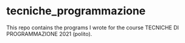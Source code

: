 # tecniche_programmazione

This repo contains the programs I wrote for the course TECNICHE DI PROGRAMMAZIONE 2021 (polito).
